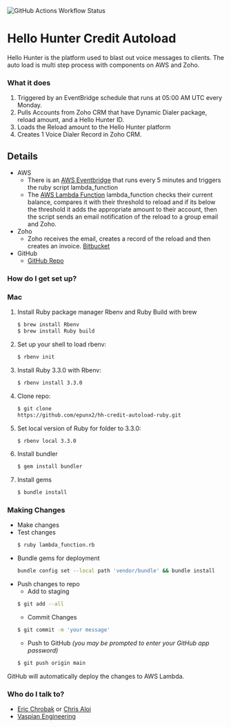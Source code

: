 ![GitHub Actions Workflow Status](https://github.com/epunx2/hh-credit-autoload-ruby/actions/workflows/main.yaml/badge.svg)

# Hello Hunter Credit Autoload

Hello Hunter is the platform used to blast out voice messages to clients. The auto load is multi step process with components on AWS and Zoho.

### What it does ###
1. Triggered by an EventBridge schedule that runs at 05:00 AM UTC every Monday.
2. Pulls Accounts from Zoho CRM that have Dynamic Dialer package, reload amount, and a Hello Hunter ID.
3. Loads the Reload amount to the Hello Hunter platform
4. Creates 1 Voice Dialer Record in Zoho CRM.

## Details ##
- AWS
    * There is an [AWS Eventbridge](https://us-east-1.console.aws.amazon.com/scheduler/home?region=us-east-1#schedules/default/hh-credit-autoload-ruby) that runs every 5 minutes and triggers the ruby script lambda_function
    * The [AWS Lambda Function](https://us-east-1.console.aws.amazon.com/lambda/home?region=us-east-1#/functions/hh-credit-autoload-ruby?tab=configure) lambda_function checks their current balance, compares it with their threshold to reload and if its below the threshold it adds the appropriate amount to their account, then the script sends an email notification of the reload to a group email and Zoho.
- Zoho
    * Zoho receives the email, creates a record of the reload and then creates an invoice. [Bitbucket](https://bitbucket.org/ericchrobak/deluge-functions/src/main/CRM/create_voice_dialer_reload_invoice.dg)
- GitHub
    * [GitHub Repo](https://github.com/epunx2/hh-credit-autoload-ruby)

### How do I get set up? ###

### Mac ###
1. Install Ruby package manager Rbenv and Ruby Build with brew
   ```bash
   $ brew install Rbenv
   $ brew install Ruby build
   ```
2. Set up your shell to load rbenv:
    ```bash
    $ rbenv init
    ```
3. Install Ruby 3.3.0 with Rbenv:
    ```bash
    $ rbenv install 3.3.0
    ```
4. Clone repo:
    ```bash
    $ git clone
    https://github.com/epunx2/hh-credit-autoload-ruby.git
    ```
5. Set local version of Ruby for folder to 3.3.0:
   ```bash
   $ rbenv local 3.3.0
   ```
6. Install bundler
    ```bash
    $ gem install bundler
    ```
7. Install gems
    ```bash
    $ bundle install
    ```

### Making Changes ###
* Make changes
* Test changes
    ```bash
    $ ruby lambda_function.rb
    ```
* Bundle gems for deployment
    ```bash
    bundle config set --local path 'vendor/bundle' && bundle install
    ```
* Push changes to repo
  * Add to staging
  ```bash
  $ git add --all
  ```
  * Commit Changes
  ```bash
  $ git commit -m 'your message'
  ```
  * Push to GitHub *(you may be prompted to enter your GitHub app password)*
  ```bash
  $ git push origin main
  ```
GitHub will automatically deploy the changes to AWS Lambda.

### Who do I talk to? ###

* [Eric Chrobak](mailto:echrobak@vaspian.com) or [Chris Aloi](mailto:caloi@vaspian.com)
* [Vaspian Engineering](mailto:engineering@vaspian.com)
